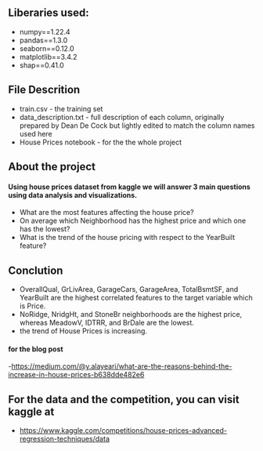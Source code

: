 ## Liberaries used:
- numpy==1.22.4
- pandas==1.3.0
- seaborn==0.12.0
- matplotlib==3.4.2
- shap==0.41.0
## File Descrition
- train.csv - the training set
- data_description.txt - full description of each column, originally prepared by Dean De Cock but lightly edited to match the column names used here
- House Prices notebook - for the the whole project

## About the project
#### Using house prices dataset from kaggle we will answer 3 main questions using data analysis and visualizations.
- What are the most features affecting the house price?
- On average which Neighborhood has the highest price and which one has the lowest?
- What is the trend of the house pricing with respect to the YearBuilt feature?

## Conclution 
- OverallQual, GrLivArea, GarageCars, GarageArea, TotalBsmtSF, and YearBuilt are the highest correlated features to the target variable which is Price.
- NoRidge, NridgHt, and StoneBr neighborhoods are the highest price, whereas MeadowV, IDTRR, and BrDale are the lowest.
- the trend of House Prices is increasing.
#### for the blog post
-https://medium.com/@y.alayeari/what-are-the-reasons-behind-the-increase-in-house-prices-b638dde482e6

## For the data and the competition, you can visit kaggle at
- https://www.kaggle.com/competitions/house-prices-advanced-regression-techniques/data
